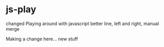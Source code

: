 js-play
=======
changed
Playing around with javascript
better line, left and right, manual merge

Making a change here...
new stuff
